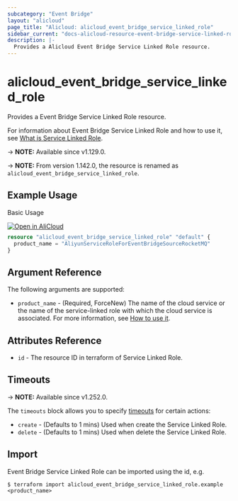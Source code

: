 ```yaml
---
subcategory: "Event Bridge"
layout: "alicloud"
page_title: "Alicloud: alicloud_event_bridge_service_linked_role"
sidebar_current: "docs-alicloud-resource-event-bridge-service-linked-role"
description: |-
  Provides a Alicloud Event Bridge Service Linked Role resource.
---
```


# alicloud_event_bridge_service_linked_role

Provides a Event Bridge Service Linked Role resource.

For information about Event Bridge Service Linked Role and how to use it, see [What is Service Linked Role](https://www.alibabacloud.com/help/en/eventbridge/developer-reference/api-eventbridge-2020-04-01-createservicelinkedroleforproduct).

-> **NOTE:** Available since v1.129.0.

-> **NOTE:** From version 1.142.0, the resource is renamed as `alicloud_event_bridge_service_linked_role`.

## Example Usage

Basic Usage

<div style="display: block;margin-bottom: 40px;"><div class="oics-button" style="float: right;position: absolute;margin-bottom: 10px;">
  <a href="https://api.aliyun.com/terraform?resource=alicloud_event_bridge_service_linked_role&exampleId=a550113e-5065-36cb-7089-d8fe9975ac65fa176683&activeTab=example&spm=docs.r.event_bridge_service_linked_role.0.a550113e50&intl_lang=EN_US" target="_blank">
    <img alt="Open in AliCloud" src="https://img.alicdn.com/imgextra/i1/O1CN01hjjqXv1uYUlY56FyX_!!6000000006049-55-tps-254-36.svg" style="max-height: 44px; max-width: 100%;">
  </a>
</div></div>

```terraform
resource "alicloud_event_bridge_service_linked_role" "default" {
  product_name = "AliyunServiceRoleForEventBridgeSourceRocketMQ"
}
```

## Argument Reference

The following arguments are supported:

* `product_name` - (Required, ForceNew) The name of the cloud service or the name of the service-linked role with which the cloud service is associated. For more information, see [How to use it](https://www.alibabacloud.com/help/en/eventbridge/developer-reference/api-eventbridge-2020-04-01-createservicelinkedroleforproduct).

## Attributes Reference

* `id` - The resource ID in terraform of Service Linked Role.

## Timeouts

-> **NOTE:** Available since v1.252.0.

The `timeouts` block allows you to specify [timeouts](https://developer.hashicorp.com/terraform/language/resources/syntax#operation-timeouts) for certain actions:

* `create` - (Defaults to 1 mins) Used when create the Service Linked Role.
* `delete` - (Defaults to 1 mins) Used when delete the Service Linked Role.

## Import

Event Bridge Service Linked Role can be imported using the id, e.g.

```shell
$ terraform import alicloud_event_bridge_service_linked_role.example <product_name>
```
